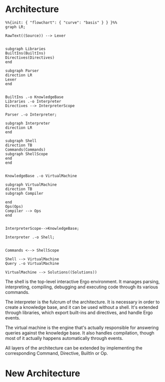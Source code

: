 ﻿# Architecture

```mermaid
%%{init: { "flowchart": { "curve": "basis" } } }%%
graph LR;

RawText((Source)) --> Lexer


subgraph Libraries
BuiltIns(BuiltIns)
Directives(Directives)
end

subgraph Parser
direction LR
Lexer
end


BuiltIns .-o KnowledgeBase
Libraries .-o Interpreter
Directives --> InterpreterScope

Parser .-o Interpreter;

subgraph Interpreter
direction LR
end

subgraph Shell
direction TB
Commands(Commands)
subgraph ShellScope
end
end


KnowledgeBase .-o VirtualMachine

subgraph VirtualMachine
direction TB
subgraph Compiler

end
Ops(Ops)
Compiler --> Ops
end


InterpreterScope-->KnowledgeBase;

Interpreter .-o Shell;


Commands <--> ShellScope

Shell --> VirtualMachine
Query .-o VirtualMachine

VirtualMachine --> Solutions((Solutions))
```

The shell is the top-level interactive Ergo environment.
It manages parsing, interpreting, compiling, debugging and executing code through its various commands.

The interpreter is the fulcrum of the architecture. It is necessary in order to create a knowledge base, and it can be used without a shell.
It's extended through libraries, which export built-ins and directives, and handle Ergo events.

The virtual machine is the engine that's actually responsible for answering queries against the knowledge base.
It also handles compilation, though most of it actually happens automatically through events.

All layers of the architecture can be extended by implementing the corresponding Command, Directive, BuiltIn or Op.

# New Architecture

